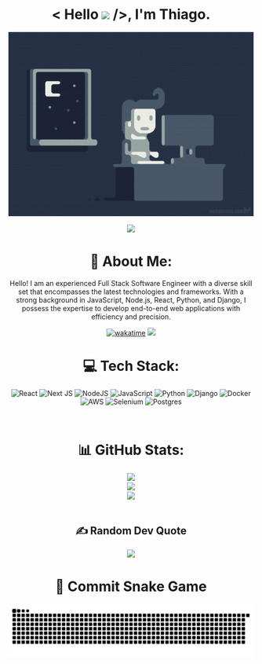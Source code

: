 <div align="center">
  <h1 align="center">< Hello <img src="https://media.giphy.com/media/hvRJCLFzcasrR4ia7z/giphy.gif" width="30"> />, I'm Thiago. </h1>
  <p align="center"><img src="programming-in-night.gif" width="500" alt="animation.gif"></p>
  <img src="https://user-images.githubusercontent.com/73097560/115834477-dbab4500-a447-11eb-908a-139a6edaec5c.gif">             

  # 💫 About Me:
  Hello! I am an experienced Full Stack Software Engineer with a diverse skill set that encompasses the latest technologies and frameworks. With a strong background in JavaScript,   Node.js, React, Python, and Django, I possess the expertise to develop end-to-end web applications with efficiency and precision.</br>

  [![wakatime](https://wakatime.com/badge/user/cb75f43e-ca8f-4ae7-a236-99bb7dd0e351.svg)](https://wakatime.com/@thiagojordao)
  ![](https://komarev.com/ghpvc/?username=thiagojordao98&color=447ff7&label=Visitor+count)

  # 💻 Tech Stack:
![React](https://img.shields.io/badge/react-%2320232a.svg?style=for-the-badge&logo=react&logoColor=%2361DAFB) ![Next JS](https://img.shields.io/badge/Next-black?style=for-the-badge&logo=next.js&logoColor=white) ![NodeJS](https://img.shields.io/badge/node.js-6DA55F?style=for-the-badge&logo=node.js&logoColor=white) ![JavaScript](https://img.shields.io/badge/javascript-%23323330.svg?style=for-the-badge&logo=javascript&logoColor=%23F7DF1E) ![Python](https://img.shields.io/badge/python-3670A0?style=for-the-badge&logo=python&logoColor=ffdd54) ![Django](https://img.shields.io/badge/django-%23092E20.svg?style=for-the-badge&logo=django&logoColor=white)
![Docker](https://img.shields.io/badge/docker-0DB7ED.svg?style=for-the-badge&logo=docker&logoColor=white)
![AWS](https://img.shields.io/badge/AWS-%23FF9900.svg?style=for-the-badge&logo=amazon-aws&logoColor=white) ![Selenium](https://img.shields.io/badge/-selenium-%43B02A?style=for-the-badge&logo=selenium&logoColor=white) ![Postgres](https://img.shields.io/badge/postgres-%23316192.svg?style=for-the-badge&logo=postgresql&logoColor=white)

  <br>

  # 📊 GitHub Stats:
  ![](https://github-readme-stats.vercel.app/api?username=thiagojordao98&theme=react&hide_border=false&include_all_commits=true&count_private=true)<br/>
  ![](https://github-readme-streak-stats.herokuapp.com/?user=thiagojordao98&theme=react&hide_border=false)<br/>
  ![](https://github-readme-stats.vercel.app/api/top-langs/?username=thiagojordao98&theme=react&hide_border=false&include_all_commits=true&count_private=true&layout=compact)<br/>
  <br>
  
  <!--## 🏆 GitHub Trophies
  ![](https://github-profile-trophy.vercel.app/?username=thiagojordao98&theme=algolia&no-frame=true&no-bg=true&margin-w=5)-->

  ## ✍️ Random Dev Quote
  ![](https://quotes-github-readme.vercel.app/api?type=horizontal&theme=radical)

  # 🐍 Commit Snake Game
  ![Snake animation](https://github.com/thiagojordao98/thiagojordao98/blob/output/github-contribution-grid-snake.svg)
